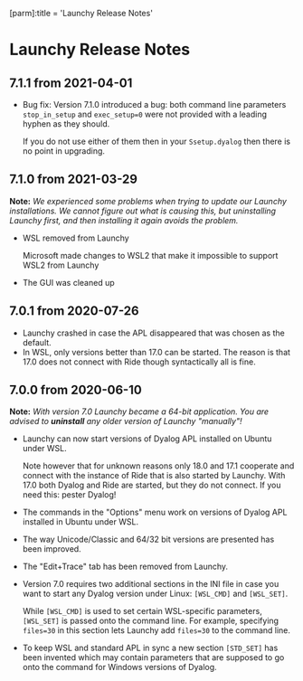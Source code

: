 [parm]:title             = 'Launchy Release Notes'

# Launchy Release Notes


## 7.1.1 from 2021-04-01

* Bug fix: Version 7.1.0 introduced a bug: both command line parameters `stop_in_setup` and `exec_setup=0` were not provided with a leading hyphen as they should.

  If you do not use either of them then in your `Ssetup.dyalog` then there is no point in upgrading.

## 7.1.0 from 2021-03-29

**Note:** _We experienced some problems when trying to update our Launchy installations. We cannot figure out what is causing this, but uninstalling Launchy first, and then installing it again avoids the problem._

* WSL removed from Launchy

  Microsoft made changes to WSL2 that make it impossible to support WSL2 from Launchy

* The GUI was cleaned up

## 7.0.1 from 2020-07-26

* Launchy crashed in case the APL disappeared that was chosen as the default.
* In WSL, only versions better than 17.0 can be started. The reason is that 17.0 does not connect with Ride though syntactically all is fine.

## 7.0.0 from 2020-06-10

**Note:** _With version 7.0 Launchy became a 64-bit application. You are advised to **uninstall** any older version of Launchy "manually"!_

* Launchy can now start versions of Dyalog APL installed on Ubuntu under WSL.

  Note however that for unknown reasons only 18.0 and 17.1 cooperate and connect with the instance of Ride that is also started by Launchy. With 17.0 both Dyalog and Ride are started, but they do not connect. If you need this: pester Dyalog!

* The commands in the "Options" menu work on versions of Dyalog APL installed in Ubuntu under WSL.
* The way Unicode/Classic and 64/32 bit versions are presented has been improved.
* The "Edit+Trace" tab has been removed from Launchy.

* Version 7.0 requires two additional sections in the INI file in case you want to start any Dyalog version under Linux: `[WSL_CMD]` and `[WSL_SET]`.

  While `[WSL_CMD]` is used to set certain WSL-specific parameters, `[WSL_SET]` is passed onto the command line. For example, specifying `files=30` in this section lets Launchy add `files=30` to the command line.

* To keep WSL and standard APL in sync a new section `[STD_SET]` has been invented  which may contain parameters that are supposed to go onto the command for Windows versions of Dyalog.
